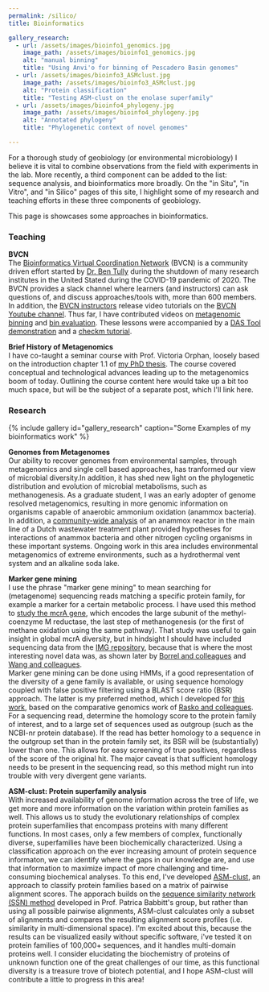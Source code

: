 ```yaml
---
permalink: /silico/
title: Bioinformatics 

gallery_research:
  - url: /assets/images/bioinfo1_genomics.jpg
    image_path: /assets/images/bioinfo1_genomics.jpg
    alt: "manual binning"
    title: "Using Anvi'o for binning of Pescadero Basin genomes"
  - url: /assets/images/bioinfo3_ASMclust.jpg
    image_path: /assets/images/bioinfo3_ASMclust.jpg
    alt: "Protein classification"
    title: "Testing ASM-clust on the enolase superfamily"
  - url: /assets/images/bioinfo4_phylogeny.jpg
    image_path: /assets/images/bioinfo4_phylogeny.jpg
    alt: "Annotated phylogeny"
    title: "Phylogenetic context of novel genomes"

---
```

    
For a thorough study of geobiology (or environmental microbiology) I believe it is vital to combine observations from the field with experiments in the lab.
More recently, a third component can be added to the list: sequence analysis, and bioinformatics more broadly. On the "in Situ", "in Vitro",
and "in Silico" pages of this site, I highlight some of my research and teaching efforts in these three components of geobiology.   
   
This page is showcases some approaches in bioinformatics.
    
    
### Teaching  
  
**BVCN**  
The [Bioinformatics Virtual Coordination Network](https://biovcnet.github.io/) (BVCN) is a community driven effort 
started by [Dr. Ben Tully](https://bjtully.github.io/) during the shutdown of many research institutes in the United Stated during the COVID-19 pandemic of 2020.
The BVCN provides a slack channel where learners (and instructors) can ask questions of, and discuss approaches/tools with, more than 600 members. 
In addition, the [BVCN instructors](https://biovcnet.github.io/_pages/people/) release video tutorials on the [BVCN Youtube channel](youtube.com/channel/UC5qVqcvUPfgPQWOhBaR_Low).
Thus far, I have contributed videos on [metagenomic binning](https://www.youtube.com/watch?v=g4T1xwO9yvI) 
and [bin evaluation](https://www.youtube.com/watch?v=DhHQW8Yzm6c). 
These lessons were accompanied by a [DAS Tool demonstration](https://www.youtube.com/watch?v=q9U0uTFRsl4)
and a [checkm tutorial](https://www.youtube.com/watch?v=dmCxfuiPwZs).
  
**Brief History of Metagenomics**  
I have co-taught a seminar course with Prof. Victoria Orphan, 
loosely based on the introduction chapter 1.1 of [my PhD thesis](https://repository.ubn.ru.nl/bitstream/handle/2066/151711/151711.pdf).
The course covered conceptual and technological advances leading up to the metagenomics boom of today.
Outlining the course content here would take up a bit too much space, but will be the subject of a separate post, which I'll link here.
  
  
### Research 

{% include gallery id="gallery_research" caption="Some Examples of my bioinformatics work" %}
  
**Genomes from Metagenomes**  
Our ability to recover genomes from environmental samples, through metagenomics and single cell based approaches, 
has tranformed our view of microbial diversity.In addition, it has shed new light on the phylogenetic distribution and evolution of microbial metabolisms,
such as methanogenesis. As a graduate student, I was an early adopter of genome resolved metagenomics, 
resulting in more genomic information on organisms capable of anaerobic ammonium oxidation (anammox bacteria). 
In addition, a [community-wide analysis](https://www.nature.com/articles/ncomms11172) of an anammox reactor in the main line of a Dutch wastewater treatment plant 
provided hypotheses for interactions of anammox bacteria and other nitrogen cycling organisms in these important systems. 
Ongoing work in this area includes environmental metagenomics of extreme environments, such as a hydrothermal vent system and an alkaline soda lake.  
  
**Marker gene mining**  
I use the phrase "marker gene mining" to mean searching for (metagenome) sequencing reads matching a specific protein family, 
for example a marker for a certain metabolic process. I have used this method to [study the mcrA gene](https://peerj.com/articles/5614/), 
which encodes the large subunit of the methyl-coenzyme M reductase, the last step of methanogenesis
(or the first of methane oxidation using the same pathway). That study was useful to gain insight in global mcrA diversity, but in hindsight I 
should have included sequencing data from the [IMG repository](https://img.jgi.doe.gov/), because that is where the most interesting novel data was,
as shown later by [Borrel and colleagues](https://www.nature.com/articles/s41564-019-0363-3) 
and [Wang and colleagues](https://www.nature.com/articles/s41564-019-0364-2).  
Marker gene mining can be done using HMMs, if a good representation of the diversity of a gene family is available, or using sequence homology coupled with 
false positive filtering using a BLAST score ratio (BSR) approach. The latter is my preferred method, 
which I developed for [this work](https://peerj.com/articles/1924/), based on the comparative genomics work of 
[Rasko and colleagues](https://bmcbioinformatics.biomedcentral.com/articles/10.1186/1471-2105-6-2). For a sequencing read, determine the homology score 
to the protein family of interest, and to a large set of sequences used as outgroup (such as the NCBI-nr protein database). 
If the read has better homology to a sequence in the outgroup set than in the protein family set, its BSR will be (substantially) lower than one. 
This allows for easy screening of true positives, regardless of the score of the original hit. The major caveat is that sufficient 
homology needs to be present in the sequencing read, so this method might run into trouble with very divergent gene variants.   
    
**ASM-clust: Protein superfamily analysis**    
With increased availability of genome information across the tree of life, we get more and more information on the variation within protein families 
as well. This allows us to study the evolutionary relationships of complex protein superfamilies that encompass proteins with many different functions.
In most cases, only a few members of complex, functionally diverse, superfamilies have been biochemically characterized. Using a classification 
approach on the ever increasing amount of protein sequence informaton, we can identify where the gaps in our knowledge are, and use that information
to maximize impact of more challenging and time-consuming biochemical analyses. To this end, I've developed 
[ASM-clust](https://www.biorxiv.org/content/10.1101/792739v1), an approach to classify protein families based on a matrix of pairwise alignment scores. 
The apporach builds on the [sequence similarity network (SSN) method](https://journals.plos.org/plosone/article?id=10.1371/journal.pone.0004345) 
developed in Prof. Patrica Babbitt's group, but rather than using all possible pairwise alignments, ASM-clust calculates only a subset of alignments and 
compares the resulting alignment score profiles (i.e. similarity in multi-dimensional space). I'm excited about this, because the results can be visualized
easily without specific software, i've tested it on protein families of 100,000+ sequences, and it handles multi-domain proteins well. I consider 
elucidating the biochemistry of proteins of unknown function one of the great challenges of our time, as this functional diversity is a treasure trove
of biotech potential, and I hope ASM-clust will contribute a little to progress in this area! 
 
